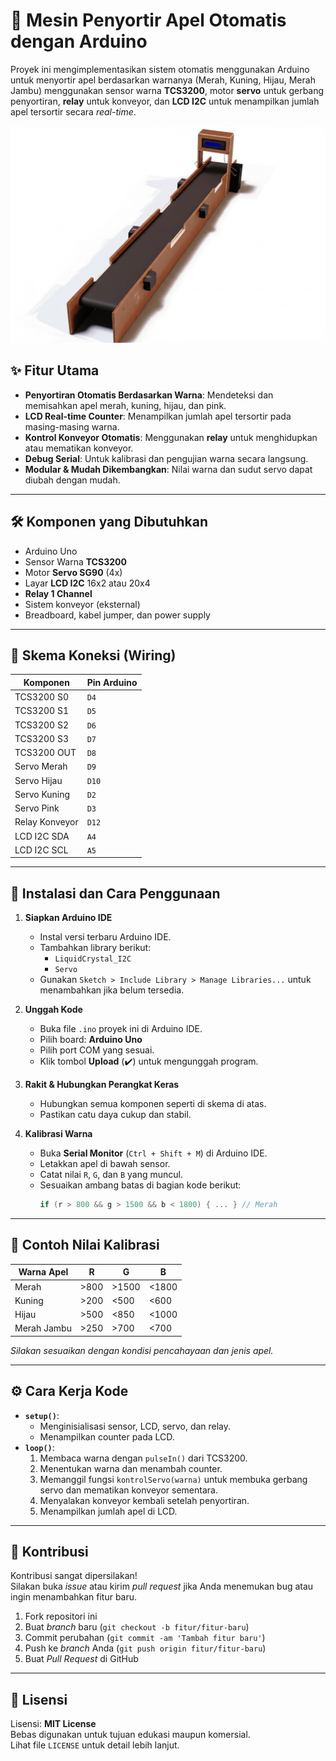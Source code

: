 # 🍎 Mesin Penyortir Apel Otomatis dengan Arduino

Proyek ini mengimplementasikan sistem otomatis menggunakan Arduino untuk menyortir apel berdasarkan warnanya (Merah, Kuning, Hijau, Merah Jambu) menggunakan sensor warna **TCS3200**, motor **servo** untuk gerbang penyortiran, **relay** untuk konveyor, dan **LCD I2C** untuk menampilkan jumlah apel tersortir secara *real-time*.

![Gambar Proyek Anda Disini](https://github.com/WayyyyyFU/Sistem-Sortir-Buah/blob/fcce0d071ed4d47d17c1a1530e60f165817d2a0a/3d.png)  



## ✨ Fitur Utama

- **Penyortiran Otomatis Berdasarkan Warna**: Mendeteksi dan memisahkan apel merah, kuning, hijau, dan pink.
- **LCD Real-time Counter**: Menampilkan jumlah apel tersortir pada masing-masing warna.
- **Kontrol Konveyor Otomatis**: Menggunakan **relay** untuk menghidupkan atau mematikan konveyor.
- **Debug Serial**: Untuk kalibrasi dan pengujian warna secara langsung.
- **Modular & Mudah Dikembangkan**: Nilai warna dan sudut servo dapat diubah dengan mudah.

---

## 🛠️ Komponen yang Dibutuhkan

- Arduino Uno
- Sensor Warna **TCS3200**
- Motor **Servo SG90** (4x)
- Layar **LCD I2C** 16x2 atau 20x4
- **Relay 1 Channel**
- Sistem konveyor (eksternal)
- Breadboard, kabel jumper, dan power supply

---

## 🔌 Skema Koneksi (Wiring)

| Komponen              | Pin Arduino   |
|----------------------|---------------|
| TCS3200 S0           | `D4`          |
| TCS3200 S1           | `D5`          |
| TCS3200 S2           | `D6`          |
| TCS3200 S3           | `D7`          |
| TCS3200 OUT          | `D8`          |
| Servo Merah          | `D9`          |
| Servo Hijau          | `D10`         |
| Servo Kuning         | `D2`          |
| Servo Pink           | `D3`          |
| Relay Konveyor       | `D12`         |
| LCD I2C SDA          | `A4`          |
| LCD I2C SCL          | `A5`          |

---

## 🚀 Instalasi dan Cara Penggunaan

1. **Siapkan Arduino IDE**
   - Instal versi terbaru Arduino IDE.
   - Tambahkan library berikut:
     - `LiquidCrystal_I2C`
     - `Servo`
   - Gunakan `Sketch > Include Library > Manage Libraries...` untuk menambahkan jika belum tersedia.

2. **Unggah Kode**
   - Buka file `.ino` proyek ini di Arduino IDE.
   - Pilih board: **Arduino Uno**
   - Pilih port COM yang sesuai.
   - Klik tombol **Upload** (✔️) untuk mengunggah program.

3. **Rakit & Hubungkan Perangkat Keras**
   - Hubungkan semua komponen seperti di skema di atas.
   - Pastikan catu daya cukup dan stabil.

4. **Kalibrasi Warna**
   - Buka **Serial Monitor** (`Ctrl + Shift + M`) di Arduino IDE.
   - Letakkan apel di bawah sensor.
   - Catat nilai `R`, `G`, dan `B` yang muncul.
   - Sesuaikan ambang batas di bagian kode berikut:
     ```cpp
     if (r > 800 && g > 1500 && b < 1800) { ... } // Merah
     ```

---

## 🧪 Contoh Nilai Kalibrasi

| Warna Apel     | R      | G      | B      |
|----------------|--------|--------|--------|
| Merah          | >800   | >1500  | <1800  |
| Kuning         | >200   | <500   | <600   |
| Hijau          | >500   | <850   | <1000  |
| Merah Jambu    | >250   | >700   | <700   |

*Silakan sesuaikan dengan kondisi pencahayaan dan jenis apel.*

---

## ⚙️ Cara Kerja Kode

- **`setup()`**:
  - Menginisialisasi sensor, LCD, servo, dan relay.
  - Menampilkan counter pada LCD.
- **`loop()`**:
  1. Membaca warna dengan `pulseIn()` dari TCS3200.
  2. Menentukan warna dan menambah counter.
  3. Memanggil fungsi `kontrolServo(warna)` untuk membuka gerbang servo dan mematikan konveyor sementara.
  4. Menyalakan konveyor kembali setelah penyortiran.
  5. Menampilkan jumlah apel di LCD.

---

## 🤝 Kontribusi

Kontribusi sangat dipersilakan!  
Silakan buka *issue* atau kirim *pull request* jika Anda menemukan bug atau ingin menambahkan fitur baru.

1. Fork repositori ini
2. Buat *branch* baru (`git checkout -b fitur/fitur-baru`)
3. Commit perubahan (`git commit -am 'Tambah fitur baru'`)
4. Push ke *branch* Anda (`git push origin fitur/fitur-baru`)
5. Buat *Pull Request* di GitHub

---

## 📜 Lisensi

Lisensi: **MIT License**  
Bebas digunakan untuk tujuan edukasi maupun komersial.  
Lihat file `LICENSE` untuk detail lebih lanjut.

